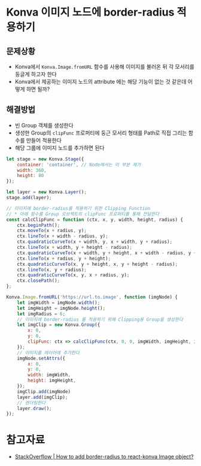 # Konva 이미지 노드에 border-radius 적용하기

## 문제상황

- Konva에서 `Konva.Image.fromURL` 함수를 사용해 이미지를 불러온 뒤 각 모서리를 둥글게 하고자 한다
- Konva에서 제공하는 이미지 노드의 attribute 에는 해당 기능이 없는 것 같은데 어떻게 하면 될까?

## 해결방법

- 빈 Group 객체를 생성한다
- 생성한 Group의 `clipFunc` 프로퍼티에 둥근 모서리 형태를 Path로 직접 그리는 함수를 만들어 적용한다
- 해당 그룹에 이미지 노드를 추가하면 된다

```javascript
let stage = new Konva.Stage({
    container: 'container', // Node에서는 이 부분 제거
    width: 360,
    height: 80
});

let layer = new Konva.Layer();
stage.add(layer);

// 이미지에 border-radius를 적용하기 위한 Clipping Function
// * 아래 함수를 Group 오브젝트의 clipFunc 프로퍼티를 통해 전달한다
const calcClipFunc = function (ctx, x, y, width, height, radius) {
    ctx.beginPath();
    ctx.moveTo(x + radius, y);
    ctx.lineTo(x + width - radius, y);
    ctx.quadraticCurveTo(x + width, y, x + width, y + radius);
    ctx.lineTo(x + width, y + height - radius);
    ctx.quadraticCurveTo(x + width, y + height, x + width - radius, y + height);
    ctx.lineTo(x + radius, y + height);
    ctx.quadraticCurveTo(x, y + height, x, y + height - radius);
    ctx.lineTo(x, y + radius);
    ctx.quadraticCurveTo(x, y, x + radius, y);
    ctx.closePath();
};

Konva.Image.fromURL('https://url.to.image', function (imgNode) {
    let imgWidth = imgNode.width();
    let imgHeight = imgNode.height();
    let imgRadius = 6;
    // 이미지에 border-radius 를 적용하기 위해 Clipping용 Group을 생성한다
    let imgClip = new Konva.Group({
        x: 0,
        y: 0,
        clipFunc: ctx => calcClipFunc(ctx, 0, 0, imgWidth, imgHeight, imgRadius)
    });
    // 이미지를 레이어에 추가한다
    imgNode.setAttrs({
        x: 0,
        y: 0,
        width: imgWidth,
        height: imgHeight,
    });
    imgClip.add(imgNode)
    layer.add(imgClip);
    // 렌더링한다
    layer.draw();
});
```

# 참고자료

- [StackOverflow | How to add border-radius to react-konva Image object?](https://stackoverflow.com/a/59473573)
